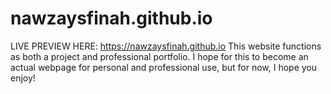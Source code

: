 # nawzaysfinah.github.io
LIVE PREVIEW HERE: https://nawzaysfinah.github.io
This website functions as both a project and professional portfolio. I hope for this to become an actual webpage for personal and professional use, but for now, I hope you enjoy!
